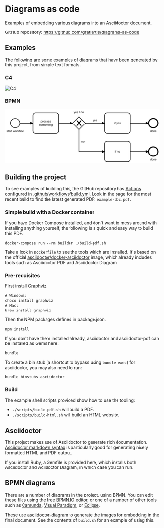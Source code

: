 # Diagrams as code

Examples of embedding various diagrams into an Asciidoctor document.

GitHub repository: https://github.com/gratiartis/diagrams-as-code

## Examples

The following are some examples of diagrams that have been generated by this project, from simple text formats.

### C4

![C4](./assets/images/c4-context.svg)

### BPMN

![BPMN](./assets/images/example-bpmn.svg)



## Building the project

To see examples of building this, the GitHub repository has [Actions](https://github.com/gratiartis/diagrams-as-code/actions) configured in [.github/workflows/build.yml](https://github.com/gratiartis/diagrams-as-code/blob/main/.github/workflows/build.yml). Look in the page for the most recent build to find the latest generated PDF: `example-doc.pdf`.


### Simple build with a Docker container

If you have Docker Compose installed, and don't want to mess around with installing anything yourself, the following is a quick and easy way to build this PDF.

```
docker-compose run --rm builder ./build-pdf.sh
```

Take a look in `Dockerfile` to see the tools which are installed. It's based on the official [asciidoctor/docker-asciidoctor](https://hub.docker.com/r/asciidoctor/docker-asciidoctor) image, which already includes tools such as Asciidoctor PDF and Asciidoctor Diagram.


### Pre-requisites

First install [Graphviz](https://graphviz.gitlab.io/about/).
```
# Windows:
choco install graphviz
# Mac:
brew install graphviz
```

Then the NPM packages defined in package.json.
```
npm install
```

If you don't have them installed already, asciidoctor and asciidoctor-pdf can be installed as Gems here:
```
bundle
```

To create a bin stub (a shortcut to bypass using `bundle exec`) for asciidoctor, you may also need to run:

```
bundle binstubs asciidoctor
```


### Build

The example shell scripts provided show how to use the tooling:

* `./scripts/build-pdf.sh` will build a PDF.
* `./scripts/build-html.sh` will build an HTML website.


## Asciidoctor

This project makes use of Asciidoctor to generate rich documentation. [Asciidoctor markdown syntax](https://docs.asciidoctor.org/asciidoc/latest/syntax-quick-reference/) is particularly good for generating nicely formatted HTML and PDF output.

If you install Ruby, a Gemfile is provided here, which installs both Asciidoctor and Aciidoctor Diagram, in which case you can run.


## BPMN diagrams

There are a number of diagrams in the project, using BPMN. You can edit these files using the free [BPMN.IO](https://demo.bpmn.io/) editor, or one of a number of other tools such as [Camunda](https://camunda.com/), [Visual Paradigm](https://online.visual-paradigm.com/diagrams/features/bpmn-tool/), or [Eclipse](https://www.eclipse.org/bpmn2-modeler/).

These use [asciidoctor-diagram](https://asciidoctor.org/docs/asciidoctor-diagram/) to generate the images for embedding in the final document. See the contents of `build.sh` for an example of using this.
